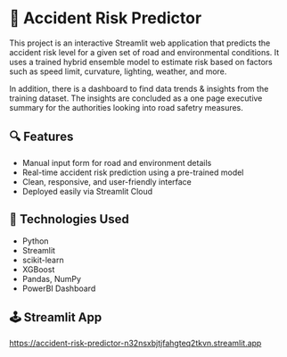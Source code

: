# 🚗 Accident Risk Predictor
This project is an interactive Streamlit web application that predicts the accident risk level for a given set of road and environmental conditions.
It uses a trained hybrid ensemble model to estimate risk based on factors such as speed limit, curvature, lighting, weather, and more.

In addition, there is a dashboard to find data trends & insights from the training dataset. The insights are concluded as a one page executive summary for the authorities looking into road safetry measures.

## 🔍 Features
- Manual input form for road and environment details
- Real-time accident risk prediction using a pre-trained model
- Clean, responsive, and user-friendly interface
- Deployed easily via Streamlit Cloud

## 🧠 Technologies Used
- Python
- Streamlit
- scikit-learn
- XGBoost
- Pandas, NumPy
- PowerBI Dashboard

## 🕹️ Streamlit App
https://accident-risk-predictor-n32nsxbjtjfahgteq2tkvn.streamlit.app
